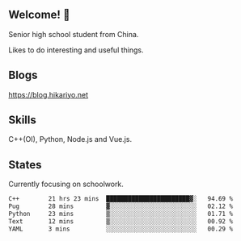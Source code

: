 ## Welcome! 👋

Senior high school student from China.

Likes to do interesting and useful things.

## Blogs

https://blog.hikariyo.net

## Skills

C++(OI), Python, Node.js and Vue.js.

## States

Currently focusing on schoolwork.

<!--START_SECTION:waka-->

```txt
C++        21 hrs 23 mins  ███████████████████████▓░   94.69 %
Pug        28 mins         ▓░░░░░░░░░░░░░░░░░░░░░░░░   02.12 %
Python     23 mins         ▒░░░░░░░░░░░░░░░░░░░░░░░░   01.71 %
Text       12 mins         ▒░░░░░░░░░░░░░░░░░░░░░░░░   00.92 %
YAML       3 mins          ░░░░░░░░░░░░░░░░░░░░░░░░░   00.29 %
```

<!--END_SECTION:waka-->

